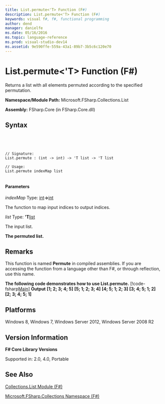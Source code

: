 ```yaml
---
title: List.permute<'T> Function (F#)
description: List.permute<'T> Function (F#)
keywords: visual f#, f#, functional programming
author: dend
manager: danielfe
ms.date: 05/16/2016
ms.topic: language-reference
ms.prod: visual-studio-dev14
ms.assetid: 9e590ffe-559a-43a1-89b7-3b5c6c120e70 
---
```


# List.permute<'T> Function (F#)

Returns a list with all elements permuted according to the specified permutation.

**Namespace/Module Path:** Microsoft.FSharp.Collections.List

**Assembly:** FSharp.Core (in FSharp.Core.dll)


## Syntax



```




// Signature:
List.permute : (int -> int) -> 'T list -> 'T list

// Usage:
List.permute indexMap list


```





#### Parameters
*indexMap*
Type: [int](http://msdn.microsoft.com/en-us/library/025d5455-3622-4ea5-9573-3ecbd4ee1375)**-&gt;**[int](http://msdn.microsoft.com/en-us/library/025d5455-3622-4ea5-9573-3ecbd4ee1375)


The function to map input indices to output indices.


*list*
Type: **'T**[list](http://msdn.microsoft.com/en-us/library/c627b668-477b-4409-91ed-06d7f1b3e4a7)


The input list.



**The permuted list.**
## Remarks
This function is named **Permute** in compiled assemblies. If you are accessing the function from a language other than F#, or through reflection, use this name.

**The following code demonstrates how to use List.permute.**
[!code-fsharp[Main](snippets/fslists/snippet51.fs)]
**Output**
**[1; 2; 3; 4; 5]**
**[5; 1; 2; 3; 4]**
**[4; 5; 1; 2; 3]**
**[3; 4; 5; 1; 2]**
**[2; 3; 4; 5; 1]**
## Platforms
Windows 8, Windows 7, Windows Server 2012, Windows Server 2008 R2


## Version Information
**F# Core Library Versions**

Supported in: 2.0, 4.0, Portable




## See Also
[Collections.List Module &#40;F&#35;&#41;](Collections.List-Module-%5BFSharp%5D.md)

[Microsoft.FSharp.Collections Namespace &#40;F&#35;&#41;](Microsoft.FSharp.Collections-Namespace-%5BFSharp%5D.md)

